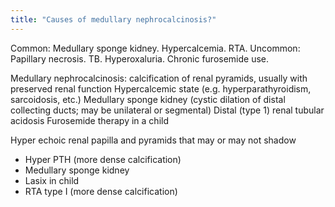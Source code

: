 ```yaml
---
title: "Causes of medullary nephrocalcinosis?"
---
```

Common: Medullary sponge kidney. Hypercalcemia. RTA. Uncommon: Papillary necrosis. TB. Hyperoxaluria. Chronic furosemide use.

Medullary nephrocalcinosis: calcification of renal pyramids, usually with preserved renal function
Hypercalcemic state (e.g. hyperparathyroidism, sarcoidosis, etc.)
Medullary sponge kidney (cystic dilation of distal collecting ducts; may be unilateral or segmental)
Distal (type 1) renal tubular acidosis
Furosemide therapy in a child

Hyper echoic renal papilla and pyramids that may or may not shadow
- Hyper PTH (more dense calcification)
- Medullary sponge kidney
- Lasix in child
- RTA type I (more dense calcification)


